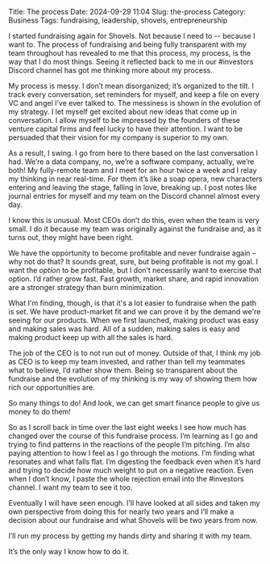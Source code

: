 Title: The process
Date: 2024-09-29 11:04
Slug: the-process
Category: Business
Tags: fundraising, leadership, shovels, entrepreneurship

I started fundraising again for Shovels. Not because I need to -- because I want to. The process of fundraising and being fully transparent with my team throughout has revealed to me that this process, my process, is the way that I do most things. Seeing it reflected back to me in our #investors Discord channel has got me thinking more about my process.

My process is messy. I don’t mean disorganized; it’s organized to the tilt. I track every conversation, set reminders for myself, and keep a file on every VC and angel I’ve ever talked to. The messiness is shown in the evolution of my strategy. I let myself get excited about new ideas that come up in conversation. I allow myself to be impressed by the founders of these venture capital firms and feel lucky to have their attention. I want to be persuaded that their vision for my company is superior to my own.

As a result, I swing. I go from here to there based on the last conversation I had. We’re a data company, no, we’re a software company, actually, we’re both! My fully-remote team and I meet for an hour twice a week and I relay my thinking in near real-time. For them it’s like a soap opera, new characters entering and leaving the stage, falling in love, breaking up. I post notes like journal entries for myself and my team on the Discord channel almost every day.

I know this is unusual. Most CEOs don’t do this, even when the team is very small. I do it because my team was originally against the fundraise and, as it turns out, they might have been right. 

We have the opportunity to become profitable and never fundraise again – why not do that? It sounds great, sure, but being profitable is not my goal. I want the *option* to be profitable, but I don’t necessarily want to exercise that option. I’d rather grow fast. Fast growth, market share, and rapid innovation are a stronger strategy than burn minimization.

What I'm finding, though, is that it's a lot easier to fundraise when the path is set. We have product-market fit and we can prove it by the demand we're seeing for our products. When we first launched, making product was easy and making sales was hard. All of a sudden, making sales is easy and making product keep up with all the sales is hard. 

The job of the CEO is to not run out of money. Outside of that, I think my job as CEO is to keep my team invested, and rather than tell my teammates what to believe, I’d rather show them. Being so transparent about the fundraise and the evolution of my thinking is my way of showing them how rich our opportunities are.

So many things to do! And look, we can get smart finance people to give us money to do them!

So as I scroll back in time over the last eight weeks I see how much has changed over the course of this fundraise process. I’m learning as I go and trying to find patterns in the reactions of the people I’m pitching. I’m also paying attention to how I feel as I go through the motions. I’m finding what resonates and what falls flat. I’m digesting the feedback even when it’s hard and trying to decide how much weight to put on a negative reaction. Even when I don’t know, I paste the whole rejection email into the #investors channel. I want my team to see it too.

Eventually I will have seen enough. I’ll have looked at all sides and taken my own perspective from doing this for nearly two years and I’ll make a decision about our fundraise and what Shovels will be two years from now. 

I’ll run my process by getting my hands dirty and sharing it with my team.

It’s the only way I know how to do it.